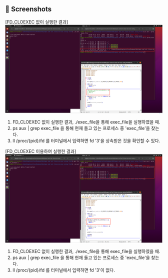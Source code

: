 ## :camera_flash: Screenshots

[FD_CLOEXEC 없이 실행한 결과]
<img src="screenshot_no_fcntl.png" width="1024">
  
1. FD_CLOEXEC 없이 실행한 결과, ./exec_file을 통해 exec_file을 실행하였을 때. 
2. ps aux | grep exec_file 을 통해 현재 돌고 있는 프로세스 중 'exec_file'을 찾는다.
3. ll /proc/{pid}/fd 를 터미널에서 입력하면 fd '3'을 상속받은 것을 확인할 수 있다.


[FD_CLOEXEC 이용하여 실행한 결과]
<img src="screenshot_using_fcntl.png" width="1024">
  
1. FD_CLOEXEC 없이 실행한 결과, ./exec_file을 통해 exec_file을 실행하였을 때. 
2. ps aux | grep exec_file 을 통해 현재 돌고 있는 프로세스 중 'exec_file'을 찾는다.
3. ll /proc/{pid}/fd 를 터미널에서 입력하면 fd '3'이 없다.
